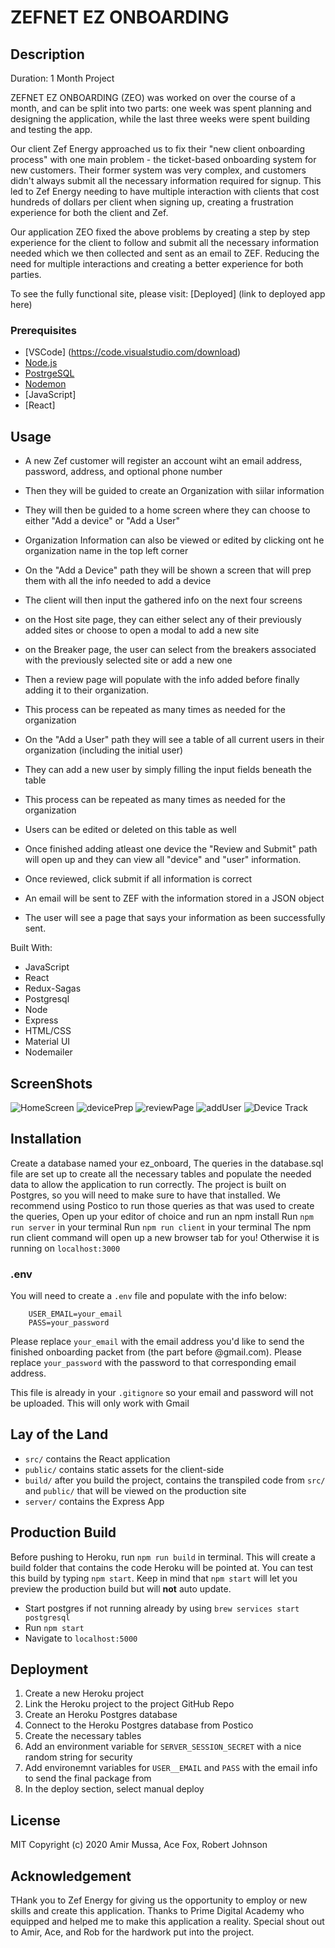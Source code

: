 # ZEFNET EZ ONBOARDING

## Description
Duration: 1 Month Project

ZEFNET EZ ONBOARDING (ZEO) was worked on over the course of a month, and can be split into two parts: one week was spent planning and designing the application, while the last three weeks were spent building and testing the app. 

Our client Zef Energy approached us to fix their "new client onboarding process" with one main problem - the ticket-based onboarding system for new customers. Their former system was very complex, and customers didn't always submit all the necessary information required for signup. This led to Zef Energy needing to have multiple interaction with clients that cost hundreds of dollars per client when signing up, creating a frustration experience for both the client and Zef. 

Our application ZEO fixed the above problems by creating a step by step experience for the client to follow and submit all the necessary information needed which we then collected and sent as an email to ZEF. Reducing the need for multiple interactions and creating a better experience for both parties.

To see the fully functional site, please visit: [Deployed] (link to deployed app here)

### Prerequisites

- [VSCode] (https://code.visualstudio.com/download)
- [Node.js](https://nodejs.org/en/)
- [PostrgeSQL](https://www.postgresql.org/)
- [Nodemon](https://nodemon.io/)
- [JavaScript]
- [React]

## Usage

- A new Zef customer will register an account wiht an email address, password, address, and optional phone number
- Then they will be guided to create an Organization with siilar information
- They will then be guided to a home screen where they can choose to either "Add a device" or "Add a User"
- Organization Information can also be viewed or edited by clicking ont he organization name in the top left corner

- On the "Add a Device" path they will be shown a screen that will prep them with all the info needed to add a device
- The client will then input the gathered info on the next four screens
- on the Host site page, they can either select any of their previously added sites or choose to open a modal to add a new site
- on the Breaker page, the user can select from the breakers associated with the previously selected site or add a new one
- Then a review page will populate with the info added before finally adding it to their organization.
- This process can be repeated as many times as needed for the organization

- On the "Add a User" path they will see a table of all current users in their organization (including the initial user)
- They can add a new user by simply filling the input fields beneath the table
- This process can be repeated as many times as needed for the organization
- Users can be edited or deleted on this table as well

- Once finished adding atleast one device the "Review and Submit" path will open up and they can view all "device" and "user" information.
- Once reviewed, click submit if all information is correct
- An email will be sent to ZEF with the information stored in a JSON object
- The user will see a page that says your information as been successfully sent. 

Built With:
- JavaScript
- React
- Redux-Sagas
- Postgresql
- Node
- Express
- HTML/CSS
- Material UI
- Nodemailer

## ScreenShots

![HomeScreen](/images/homeScreen.jpeg)
![devicePrep](/images/devicePrep.png)
![reviewPage](/images/reviewPage.png)
![addUser](/images/addUser.gif)
![Device Track](/images/AddDevice.gif)

## Installation
Create a database named your ez_onboard,
The queries in the database.sql file are set up to create all the necessary tables and populate the needed data to allow the application to run correctly. The project is built on Postgres, so you will need to make sure to have that installed. We recommend using Postico to run those queries as that was used to create the queries,
Open up your editor of choice and run an npm install
Run `npm run server` in your terminal
Run `npm run client` in your terminal
The npm run client command will open up a new browser tab for you!
Otherwise it is running on `localhost:3000`

### .env
You will need to create a `.env` file and populate with the info below: 
            
        USER_EMAIL=your_email
        PASS=your_password

Please replace `your_email` with the email address you'd like to send the finished onboarding packet from (the part before @gmail.com).
Please replace `your_password` with the password to that corresponding email address.

This file is already in your `.gitignore` so your email and password will not be uploaded.
This will only work with Gmail

## Lay of the Land

* `src/` contains the React application
* `public/` contains static assets for the client-side
* `build/` after you build the project, contains the transpiled code from `src/` and `public/` that will be viewed on the production site
* `server/` contains the Express App

## Production Build

Before pushing to Heroku, run `npm run build` in terminal. This will create a build folder that contains the code Heroku will be pointed at. You can test this build by typing `npm start`. Keep in mind that `npm start` will let you preview the production build but will **not** auto update.

* Start postgres if not running already by using `brew services start postgresql`
* Run `npm start`
* Navigate to `localhost:5000`

## Deployment

1. Create a new Heroku project
2. Link the Heroku project to the project GitHub Repo
3. Create an Heroku Postgres database
4. Connect to the Heroku Postgres database from Postico
5. Create the necessary tables
6. Add an environment variable for `SERVER_SESSION_SECRET` with a nice random string for security
7. Add environemnt variables for `USER__EMAIL` and `PASS` with the email info to send the final package from 
8. In the deploy section, select manual deploy

## License
MIT Copyright (c) 2020 Amir Mussa, Ace Fox, Robert Johnson

## Acknowledgement
THank you to Zef Energy for giving us the opportunity to employ or new skills and create this application.
Thanks to Prime Digital Academy who equipped and helped me to make this application a reality. 
Special shout out to Amir, Ace, and Rob for the hardwork put into the project.